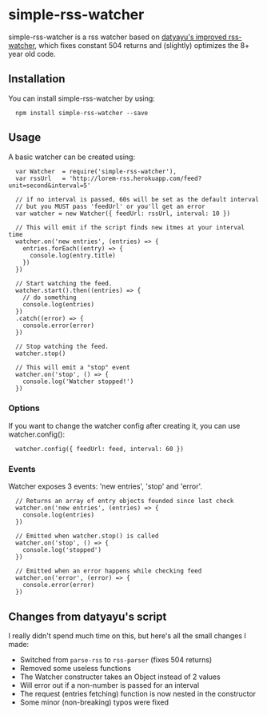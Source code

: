 # simple-rss-watcher
simple-rss-watcher is a rss watcher based on <a href="https://github.com/yayudev/feed-watcher#readme" target="_blank">datyayu's improved rss-watcher</a>, which fixes constant 504 returns and (slightly) optimizes the 8+ year old code.

## Installation
You can install simple-rss-watcher by using:
```
  npm install simple-rss-watcher --save
```

## Usage
A basic watcher can be created using:
```
  var Watcher  = require('simple-rss-watcher'),
  var rssUrl   = 'http://lorem-rss.herokuapp.com/feed?unit=second&interval=5'

  // if no interval is passed, 60s will be set as the default interval
  // but you MUST pass 'feedUrl' or you'll get an error
  var watcher = new Watcher({ feedUrl: rssUrl, interval: 10 })

  // This will emit if the script finds new itmes at your interval time
  watcher.on('new entries', (entries) => {
    entries.forEach((entry) => {
      console.log(entry.title)
    })
  })

  // Start watching the feed.
  watcher.start().then((entries) => {
    // do something
    console.log(entries)
  })
  .catch((error) => {
    console.error(error)
  })

  // Stop watching the feed.
  watcher.stop()

  // This will emit a "stop" event
  watcher.on('stop', () => {
    console.log('Watcher stopped!')
  })
```

### Options
If you want to change the watcher config after creating it, you can use watcher.config():
```
  watcher.config({ feedUrl: feed, interval: 60 })
```

### Events
Watcher exposes 3 events: 'new entries', 'stop' and 'error'.
```
  // Returns an array of entry objects founded since last check
  watcher.on('new entries', (entries) => {
    console.log(entries)
  })

  // Emitted when watcher.stop() is called
  watcher.on('stop', () => {
    console.log('stopped')
  })

  // Emitted when an error happens while checking feed
  watcher.on('error', (error) => {
    console.error(error)
  })
```

## Changes from datyayu's script
I really didn't spend much time on this, but here's all the small changes I made:
* Switched from `parse-rss` to `rss-parser` (fixes 504 returns)
* Removed some useless functions
* The Watcher constructer takes an Object instead of 2 values
* Will error out if a non-number is passed for an interval
* The request (entries fetching) function is now nested in the constructor
* Some minor (non-breaking) typos were fixed